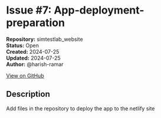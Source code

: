 # Issue #7: App-deployment-preparation

**Repository:** simtestlab_website  
**Status:** Open  
**Created:** 2024-07-25  
**Updated:** 2024-07-25  
**Author:** @harish-ramar  

[View on GitHub](https://github.com/Simtestlab/simtestlab_website/issues/7)

## Description

Add files in the repository to deploy the app to the netlify site